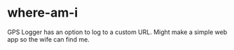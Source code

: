 # where-am-i
GPS Logger has an option to log to a custom URL. Might make a simple web app so the wife can find me.
